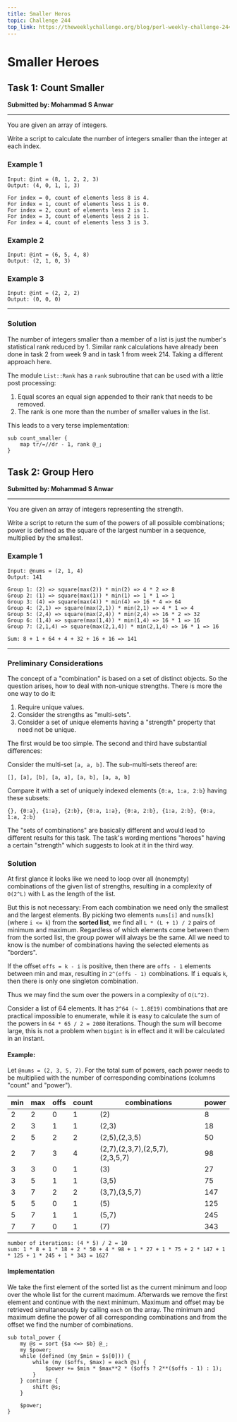 ```yaml
---
title: Smaller Heros
topic: Challenge 244
top_link: https://theweeklychallenge.org/blog/perl-weekly-challenge-244
---
```

# Smaller Heroes

## Task 1: Count Smaller
**Submitted by: Mohammad S Anwar**

---
You are given an array of integers.

Write a script to calculate the number of integers smaller than the integer at each index.

### Example 1
```
Input: @int = (8, 1, 2, 2, 3)
Output: (4, 0, 1, 1, 3)

For index = 0, count of elements less 8 is 4.
For index = 1, count of elements less 1 is 0.
For index = 2, count of elements less 2 is 1.
For index = 3, count of elements less 2 is 1.
For index = 4, count of elements less 3 is 3.
```
### Example 2
```
Input: @int = (6, 5, 4, 8)
Output: (2, 1, 0, 3)
```
### Example 3
```
Input: @int = (2, 2, 2)
Output: (0, 0, 0)
```
---
### Solution
The number of integers smaller than a member of a list is just the number's statistical rank reduced by 1.
Similar rank calculations have already been done in task 2 from week 9 and in task 1 from week 214.
Taking a different approach here.

The module `List::Rank` has a `rank` subroutine that can be used with a little post processing:

 1. Equal scores an equal sign appended to their rank that needs to be removed.
 2. The rank is one more than the number of smaller values in the list.

This leads to a very terse implementation:
```
sub count_smaller {
	map tr/=//dr - 1, rank @_;
}
```
## Task 2: Group Hero
**Submitted by: Mohammad S Anwar**

---

You are given an array of integers representing the strength.

Write a script to return the sum of the powers of all possible combinations; power is defined as the square of the largest number in a sequence, multiplied by the smallest.

### Example 1
```
Input: @nums = (2, 1, 4)
Output: 141

Group 1: (2) => square(max(2)) * min(2) => 4 * 2 => 8
Group 2: (1) => square(max(1)) * min(1) => 1 * 1 => 1
Group 3: (4) => square(max(4)) * min(4) => 16 * 4 => 64
Group 4: (2,1) => square(max(2,1)) * min(2,1) => 4 * 1 => 4
Group 5: (2,4) => square(max(2,4)) * min(2,4) => 16 * 2 => 32
Group 6: (1,4) => square(max(1,4)) * min(1,4) => 16 * 1 => 16
Group 7: (2,1,4) => square(max(2,1,4)) * min(2,1,4) => 16 * 1 => 16

Sum: 8 + 1 + 64 + 4 + 32 + 16 + 16 => 141
```
---
### Preliminary Considerations
The concept of a "combination" is based on a set of distinct objects.
So the question arises, how to deal with non-unique strengths.
There is more the one way to do it:

  1. Require unique values.
  2. Consider the strengths as "multi-sets".
  3. Consider a set of unique elements having a "strength" property that need not be unique.

The first would be too simple. The second and third have substantial differences:

Consider the multi-set `[a, a, b]`. The sub-multi-sets thereof are:
```
[], [a], [b], [a, a], [a, b], [a, a, b]
```
Compare it with a set of uniquely indexed elements `{0:a, 1:a, 2:b}` having these subsets:
```
{}, {0:a}, {1:a}, {2:b}, {0:a, 1:a}, {0:a, 2:b}, {1:a, 2:b}, {0:a, 1:a, 2:b}
```
The "sets of combinations" are basically different and would lead to different results for this task.
The task's wording mentions "heroes" having a certain "strength" which suggests to look at it in the third way.

### Solution
At first glance it looks like we need to loop over all (nonempty) combinations of the given list of strengths, resulting in a complexity of `O(2^L)` with L as the length of the list.

But this is not necessary: From each combination we need only the smallest and the largest elements.
By picking two elements `nums[i]` and `nums[k]` (where `i <= k`) from the **sorted list**, we find all `L * (L + 1) / 2` pairs of minimum and maximum.
Regardless of which elements come between them from the sorted list, the group power will always be the same.
All we need to know is the number of combinations having the selected elements as "borders".

If the offset `offs = k - i` is positive, then there are `offs - 1` elements between min and max, resulting in `2^(offs - 1)` combinations.
If `i` equals `k`, then there is only one singleton combination.

Thus we may find the sum over the powers in a complexity of `O(L^2)`.

Consider a list of 64 elements.
It has `2^64 (~ 1.8E19)` combinations that are practical impossible to enumerate, while it is easy to calculate the sum of the powers in `64 * 65 / 2 = 2080` iterations.
Though the sum will become large, this is not a problem when `bigint` is in effect and it will be calculated in an instant.

#### Example:
Let `@nums = (2, 3, 5, 7)`. For the total sum of powers, each power needs to be multiplied with the number of corresponding combinations (columns "count" and "power").

| min | max | offs |count| combinations                  | power |
|-----|-----|------|-----|-------------------------------|-------|
|   2 |   2 |    0 |   1 |(2)                            |     8 |
|   2 |   3 |    1 |   1 |(2,3)                          |    18 |
|   2 |   5 |    2 |   2 |(2,5),(2,3,5)                  |    50 |
|   2 |   7 |    3 |   4 |(2,7),(2,3,7),(2,5,7),(2,3,5,7)|    98 |
|   3 |   3 |    0 |   1 |(3)                            |    27 |
|   3 |   5 |    1 |   1 |(3,5)                          |    75 |
|   3 |   7 |    2 |   2 |(3,7),(3,5,7)                  |   147 |
|   5 |   5 |    0 |   1 |(5)                            |   125 |
|   5 |   7 |    1 |   1 |(5,7)                          |   245 |
|   7 |   7 |    0 |   1 |(7)                            |   343 |

```
number of iterations: (4 * 5) / 2 = 10
sum: 1 * 8 + 1 * 18 + 2 * 50 + 4 * 98 + 1 * 27 + 1 * 75 + 2 * 147 + 1 * 125 + 1 * 245 + 1 * 343 = 1627
```
#### Implementation
We take the first element of the sorted list as the current minimum and loop over the whole list for the current maximum.
Afterwards we remove the first element and continue with the next minimum.
Maximum and offset may be retrieved simultaneously by calling `each` on the array.
The minimum and maximum define the power of all corresponding combinations and from the offset we find the number of combinations.
```
sub total_power {
    my @s = sort {$a <=> $b} @_;
    my $power;
    while (defined (my $min = $s[0])) {
        while (my ($offs, $max) = each @s) {
            $power += $min * $max**2 * ($offs ? 2**($offs - 1) : 1);
        }
    } continue {
        shift @s;
    }

    $power;
}

```
